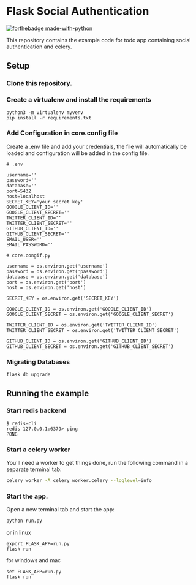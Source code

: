 # Flask Social Authentication

[![forthebadge made-with-python](http://ForTheBadge.com/images/badges/made-with-python.svg)](https://www.python.org/) 

This repository contains the example code for todo app containing social authentication and celery.

## Setup

### Clone this repository.
### Create a virtualenv and install the requirements
```commandline
python3 -m virtualenv myvenv
pip install -r requirements.txt
```

### Add Configuration in core.config file

Create a .env file and add your credentials, the file will automatically
be loaded and configuration
will be added in the config file.
```commandline
# .env

username=''
password=''
database=''
port=5432
host=localhost
SECRET_KEY='your secret key'
GOOGLE_CLIENT_ID=''
GOOGLE_CLIENT_SECRET=''
TWITTER_CLIENT_ID=''
TWITTER_CLIENT_SECRET=''
GITHUB_CLIENT_ID=''
GITHUB_CLIENT_SECRET=''
EMAIL_USER=''
EMAIL_PASSWORD=''
```
```commandline
# core.congif.py

username = os.environ.get('username')
password = os.environ.get('password')
database = os.environ.get('database')
port = os.environ.get('port')
host = os.environ.get('host')

SECRET_KEY = os.environ.get('SECRET_KEY')

GOOGLE_CLIENT_ID = os.environ.get('GOOGLE_CLIENT_ID')
GOOGLE_CLIENT_SECRET = os.environ.get('GOOGLE_CLIENT_SECRET')

TWITTER_CLIENT_ID = os.environ.get('TWITTER_CLIENT_ID')
TWITTER_CLIENT_SECRET = os.environ.get('TWITTER_CLIENT_SECRET')

GITHUB_CLIENT_ID = os.environ.get('GITHUB_CLIENT_ID')
GITHUB_CLIENT_SECRET = os.environ.get('GITHUB_CLIENT_SECRET')
```

### Migrating Databases
```console
flask db upgrade
```

## Running the example

### Start redis backend
```commandline
$ redis-cli
redis 127.0.0.1:6379> ping
PONG
```

### Start a celery worker
You'll need a worker to get things done, run the following command in a separate terminal tab:

```bash
celery worker -A celery_worker.celery --loglevel=info
```

### Start the app.

Open a new terminal tab and start the app:

```bash
python run.py
```
or in linux
```commandline
export FLASK_APP=run.py
flask run
```
for windows and mac
```commandline
set FLASK_APP=run.py
flask run
```
